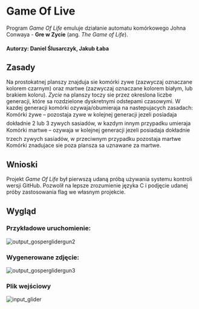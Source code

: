 # Game Of Live
Program _Game Of Life_ emuluje działanie automatu komórkowego Johna Conwaya - **Gre w Zycie** (ang. _The Game of Life_).  
#### Autorzy: Daniel Ślusarczyk, Jakub Łaba

## Zasady
Na prostokatnej planszy znajduja sie komórki zywe (zazwyczaj oznaczane kolorem czarnym) oraz martwe (zazwyczaj oznaczane kolorem białym, lub brakiem koloru). _Zycie_ na planszy toczy sie przez okreslona liczbe generacji, które sa rozdzielone dyskretnymi odstepami czasowymi. W kazdej generacji komórki ozywaja/obumieraja na nastepujacych
zasadach:  
 Komórki żywe – pozostaja zywe w kolejnej generacji jezeli posiadaja dokładnie 2 lub 3 zywych sasiadów, w kazdym innym przypadku umieraja  
 Komórki martwe – ozywaja w kolejnej generacji jezeli posiadaja dokładnie trzech zywych sasiadów, w przeciwnym przypadku pozostaja martwe  
Komórki znadujace sie poza plansza sa uznawane za martwe.

## Wnioski
Projekt _Game Of Life_ był pierwszą udaną próbą używania systemu kontroli wersji GitHub. Pozwolił na lepsze zrozumienie języka C i podjęcie udanej próby zastosowania flag we własnym projekcie.

## Wygląd
### Przykładowe uruchomienie:
![output_gosperglidergun2](https://user-images.githubusercontent.com/74370363/125439847-fc47b977-9030-447d-9f4b-7c2a551e3c85.png)
### Wygenerowane zdjęcie:
![output_gosperglidergun3](https://user-images.githubusercontent.com/74370363/125439903-f3e09787-b159-4543-9a92-8fda0ef6777a.png)

### Plik wejściowy
![input_glider](https://user-images.githubusercontent.com/74370363/125439913-a916688c-cbc2-4bad-8839-98e0633508f4.png)

